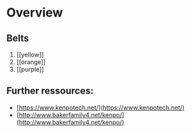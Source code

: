 # Overview

## Belts

1. [[yellow]]
2. [[orange]]
3. [[purple]]

## Further ressources:

- [https://www.kenpotech.net/](https://www.kenpotech.net/)
- [http://www.bakerfamily4.net/kenpo/](http://www.bakerfamily4.net/kenpo/)

